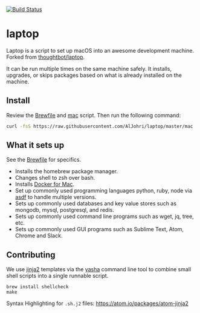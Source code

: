 [![Build Status](https://travis-ci.org/AlJohri/laptop.svg?branch=master)](https://travis-ci.org/AlJohri/laptop)

# laptop

Laptop is a script to set up macOS into an awesome development machine. Forked from [thoughtbot/laptop](https://github.com/thoughtbot/laptop).

It can be run multiple times on the same machine safely. It installs, upgrades, or skips packages based on what is already installed on the machine.

## Install

Review the [Brewfile](https://github.com/AlJohri/laptop/blob/master/templates/Brewfile) and [mac](https://github.com/AlJohri/laptop/blob/master/mac) script. Then run the following command:

```sh
curl -fsS https://raw.githubusercontent.com/AlJohri/laptop/master/mac | sh | tee ~/laptop.log
```

## What it sets up

See the [Brewfile](https://github.com/AlJohri/laptop/blob/master/templates/Brewfile) for specifics.

- Installs the homebrew package manager.
- Changes shell to zsh over bash.
- Installs [Docker for Mac](https://docs.docker.com/docker-for-mac/install/).
- Set up commonly used programming languages python, ruby, node via [asdf](https://github.com/asdf-vm/asdf) to handle multiple versions.
- Sets up commonly used databases and key value stores such as mongodb, mysql, postgresql, and redis.
- Sets up commonly used command line programs such as wget, jq, tree, etc.
- Sets up commonly used GUI programs such as Sublime Text, Atom, Chrome and Slack.

## Contributing

We use [jinja2](http://jinja.pocoo.org/docs/2.9/) templates via the [yasha](https://github.com/kblomqvist/yasha) command line tool to combine small shell scripts into a single runnable script.

```
brew install shellcheck
make
```

Syntax Highlighting for `.sh.j2` files: https://atom.io/packages/atom-jinja2

